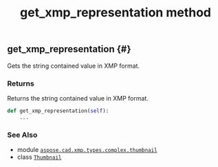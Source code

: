 ﻿---
title: get_xmp_representation method
second_title: Aspose.CAD for Python via .NET API References
description: 
type: docs
weight: 20
url: /python-net/aspose.cad.xmp.types.complex.thumbnail/thumbnail/get_xmp_representation/
is_root: false
---

## get_xmp_representation {#}

Gets the string contained value in XMP format.


### Returns 


Returns the string contained value in XMP format.


```python
def get_xmp_representation(self):
    ...
```





### See Also
* module [`aspose.cad.xmp.types.complex.thumbnail`](../../)
* class [`Thumbnail`](/cad/python-net/aspose.cad.xmp.types.complex.thumbnail/thumbnail)
